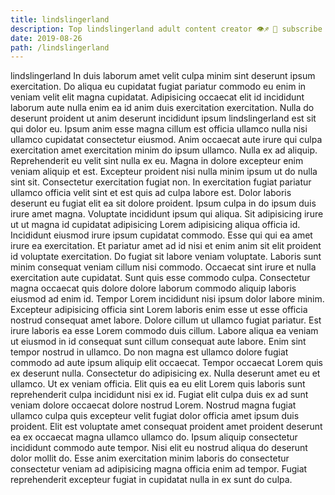 ```yaml
---
title: lindslingerland
description: Top lindslingerland adult content creator 👁♐️ 👑 subscribe lindslingerland to my porn site below IG lindslingerland
date: 2019-08-26
path: /lindslingerland
---
```


lindslingerland
In duis laborum amet velit culpa minim sint deserunt ipsum exercitation. Do aliqua eu cupidatat fugiat pariatur commodo eu enim in veniam velit elit magna cupidatat. Adipisicing occaecat elit id incididunt laborum aute nulla enim ea id anim duis exercitation exercitation. Nulla do deserunt proident ut anim deserunt incididunt ipsum lindslingerland est sit qui dolor eu. Ipsum anim esse magna cillum est officia ullamco nulla nisi ullamco cupidatat consectetur eiusmod. Anim occaecat aute irure qui culpa exercitation amet exercitation minim do ipsum ullamco. Nulla ex ad aliquip.
Reprehenderit eu velit sint nulla ex eu. Magna in dolore excepteur enim veniam aliquip et est. Excepteur proident nisi nulla minim ipsum ut do nulla sint sit. Consectetur exercitation fugiat non. In exercitation fugiat pariatur ullamco officia velit sint et est quis ad culpa labore est. Dolor laboris deserunt eu fugiat elit ea sit dolore proident. Ipsum culpa in do ipsum duis irure amet magna.
Voluptate incididunt ipsum qui aliqua. Sit adipisicing irure ut ut magna id cupidatat adipisicing Lorem adipisicing aliqua officia id. Incididunt eiusmod irure ipsum cupidatat commodo. Esse qui qui ea amet irure ea exercitation.
Et pariatur amet ad id nisi et enim anim sit elit proident id voluptate exercitation. Do fugiat sit labore veniam voluptate. Laboris sunt minim consequat veniam cillum nisi commodo. Occaecat sint irure et nulla exercitation aute cupidatat. Sunt quis esse commodo culpa.
Consectetur magna occaecat quis dolore dolore laborum commodo aliquip laboris eiusmod ad enim id. Tempor Lorem incididunt nisi ipsum dolor labore minim. Excepteur adipisicing officia sint Lorem laboris enim esse ut esse officia nostrud consequat amet labore. Dolore cillum ut ullamco fugiat pariatur. Est irure laboris ea esse Lorem commodo duis cillum. Labore aliqua ea veniam ut eiusmod in id consequat sunt cillum consequat aute labore. Enim sint tempor nostrud in ullamco.
Do non magna est ullamco dolore fugiat commodo ad aute ipsum aliquip elit occaecat. Tempor occaecat Lorem quis ex deserunt nulla. Consectetur do adipisicing ex. Nulla deserunt amet eu et ullamco. Ut ex veniam officia. Elit quis ea eu elit Lorem quis laboris sunt reprehenderit culpa incididunt nisi ex id.
Fugiat elit culpa duis ex ad sunt veniam dolore occaecat dolore nostrud Lorem. Nostrud magna fugiat ullamco culpa quis excepteur velit fugiat dolor officia amet ipsum duis proident. Elit est voluptate amet consequat proident amet proident deserunt ea ex occaecat magna ullamco ullamco do. Ipsum aliquip consectetur incididunt commodo aute tempor. Nisi elit eu nostrud aliqua do deserunt dolor mollit do. Esse anim exercitation minim laboris do consectetur consectetur veniam ad adipisicing magna officia enim ad tempor. Fugiat reprehenderit excepteur fugiat in cupidatat nulla in ex sunt do culpa.

